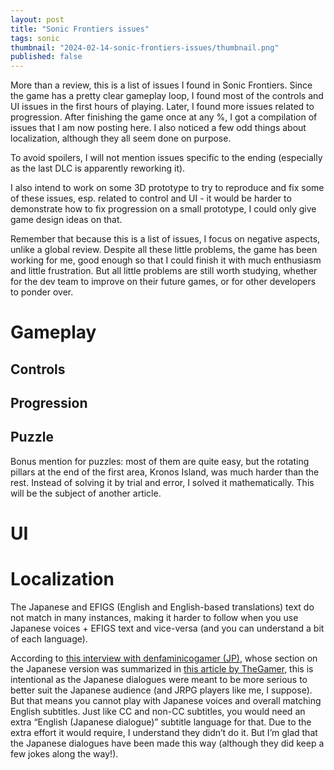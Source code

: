 ```yaml
---
layout: post
title: "Sonic Frontiers issues"
tags: sonic
thumbnail: "2024-02-14-sonic-frontiers-issues/thumbnail.png"
published: false
---
```


More than a review, this is a list of issues I found in Sonic Frontiers. Since the game has a pretty clear gameplay loop, I found most of the controls and UI issues in the first hours of playing. Later, I found more issues related to progression. After finishing the game once at any %, I got a compilation of issues that I am now posting here. I also noticed a few odd things about localization, although they all seem done on purpose.

To avoid spoilers, I will not mention issues specific to the ending (especially as the last DLC is apparently reworking it).

I also intend to work on some 3D prototype to try to reproduce and fix some of these issues, esp. related to control and UI - it would be harder to demonstrate how to fix progression on a small prototype, I could only give game design ideas on that.

Remember that because this is a list of issues, I focus on negative aspects, unlike a global review. Despite all these little problems, the game has been working for me, good enough so that I could finish it with much enthusiasm and little frustration. But all little problems are still worth studying, whether for the dev team to improve on their future games, or for other developers to ponder over.

# Gameplay

## Controls

## Progression

## Puzzle

Bonus mention for puzzles: most of them are quite easy, but the rotating pillars at the end of the first area, Kronos Island, was much harder than the rest. Instead of solving it by trial and error, I solved it mathematically. This will be the subject of another article.

# UI

# Localization

The Japanese and EFIGS (English and English-based translations) text do not match in many instances, making it harder to follow when you use Japanese voices + EFIGS text and vice-versa (and you can understand a bit of each language).

According to [this interview with denfaminicogamer (JP)](https://news.denfaminicogamer.jp/interview/220917i#i-5), whose section on the Japanese version was summarized in [this article by TheGamer](https://www.thegamer.com/sonic-frontiers-writing-japan-asia-regional-changes/), this is intentional as the Japanese dialogues were meant to be more serious to better suit the Japanese audience (and JRPG players like me, I suppose). But that means you cannot play with Japanese voices and overall matching English subtitles. Just like CC and non-CC subtitles, you would need an extra “English (Japanese dialogue)” subtitle language for that. Due to the extra effort it would require, I understand they didn’t do it. But I’m glad that the Japanese dialogues have been made this way (although they did keep a few jokes along the way!).
